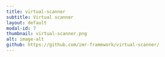 ```yaml
---
title: virtual-scanner
subtitle: Virtual scanner
layout: default
modal-id: 7
thumbnail: virtual-scanner.png
alt: image-alt
github: https://github.com/imr-framework/virtual-scanner/
---
```

